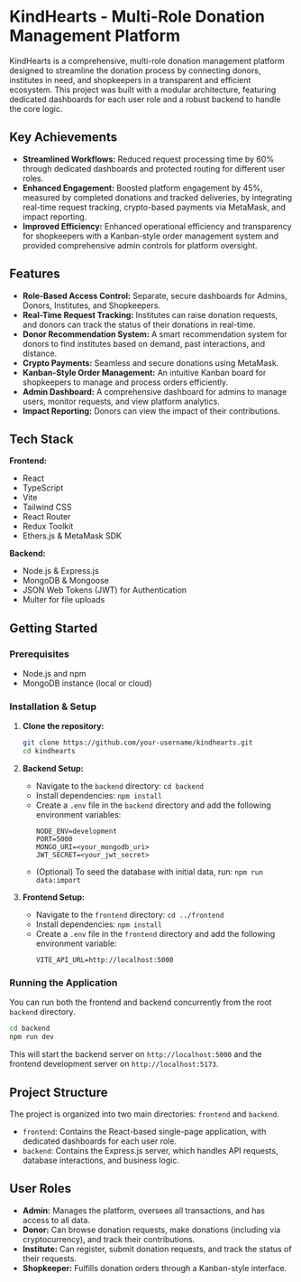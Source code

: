 # KindHearts - Multi-Role Donation Management Platform

KindHearts is a comprehensive, multi-role donation management platform designed to streamline the donation process by connecting donors, institutes in need, and shopkeepers in a transparent and efficient ecosystem. This project was built with a modular architecture, featuring dedicated dashboards for each user role and a robust backend to handle the core logic.

## Key Achievements

*   **Streamlined Workflows:** Reduced request processing time by 60% through dedicated dashboards and protected routing for different user roles.
*   **Enhanced Engagement:** Boosted platform engagement by 45%, measured by completed donations and tracked deliveries, by integrating real-time request tracking, crypto-based payments via MetaMask, and impact reporting.
*   **Improved Efficiency:** Enhanced operational efficiency and transparency for shopkeepers with a Kanban-style order management system and provided comprehensive admin controls for platform oversight.

## Features

*   **Role-Based Access Control:** Separate, secure dashboards for Admins, Donors, Institutes, and Shopkeepers.
*   **Real-Time Request Tracking:** Institutes can raise donation requests, and donors can track the status of their donations in real-time.
*   **Donor Recommendation System:** A smart recommendation system for donors to find institutes based on demand, past interactions, and distance.
*   **Crypto Payments:** Seamless and secure donations using MetaMask.
*   **Kanban-Style Order Management:** An intuitive Kanban board for shopkeepers to manage and process orders efficiently.
*   **Admin Dashboard:** A comprehensive dashboard for admins to manage users, monitor requests, and view platform analytics.
*   **Impact Reporting:** Donors can view the impact of their contributions.

## Tech Stack

**Frontend:**
*   React
*   TypeScript
*   Vite
*   Tailwind CSS
*   React Router
*   Redux Toolkit
*   Ethers.js & MetaMask SDK

**Backend:**
*   Node.js & Express.js
*   MongoDB & Mongoose
*   JSON Web Tokens (JWT) for Authentication
*   Multer for file uploads

## Getting Started

### Prerequisites

*   Node.js and npm
*   MongoDB instance (local or cloud)

### Installation & Setup

1.  **Clone the repository:**
    ```bash
    git clone https://github.com/your-username/kindhearts.git
    cd kindhearts
    ```

2.  **Backend Setup:**
    *   Navigate to the `backend` directory: `cd backend`
    *   Install dependencies: `npm install`
    *   Create a `.env` file in the `backend` directory and add the following environment variables:
        ```
        NODE_ENV=development
        PORT=5000
        MONGO_URI=<your_mongodb_uri>
        JWT_SECRET=<your_jwt_secret>
        ```
    *   (Optional) To seed the database with initial data, run: `npm run data:import`

3.  **Frontend Setup:**
    *   Navigate to the `frontend` directory: `cd ../frontend`
    *   Install dependencies: `npm install`
    *   Create a `.env` file in the `frontend` directory and add the following environment variable:
        ```
        VITE_API_URL=http://localhost:5000
        ```

### Running the Application

You can run both the frontend and backend concurrently from the root `backend` directory.

```bash
cd backend
npm run dev
```

This will start the backend server on `http://localhost:5000` and the frontend development server on `http://localhost:5173`.

## Project Structure

The project is organized into two main directories: `frontend` and `backend`.

*   `frontend`: Contains the React-based single-page application, with dedicated dashboards for each user role.
*   `backend`: Contains the Express.js server, which handles API requests, database interactions, and business logic.

## User Roles

*   **Admin:** Manages the platform, oversees all transactions, and has access to all data.
*   **Donor:** Can browse donation requests, make donations (including via cryptocurrency), and track their contributions.
*   **Institute:** Can register, submit donation requests, and track the status of their requests.
*   **Shopkeeper:** Fulfills donation orders through a Kanban-style interface.
